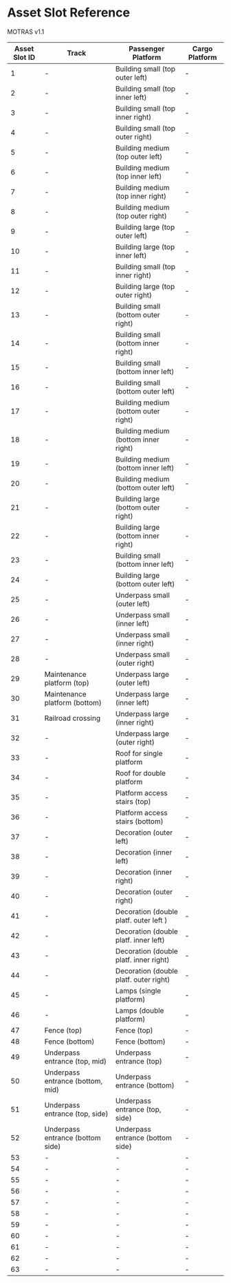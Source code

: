 # Asset Slot Reference
MOTRAS v1.1

|Asset Slot ID | Track                                  | Passenger Platform                     | Cargo Platform                         |
|--------------|----------------------------------------|----------------------------------------|----------------------------------------|
|1             | -                                      | Building small (top outer left)        | -                                      |
|2             | -                                      | Building small (top inner left)        | -                                      |
|3             | -                                      | Building small (top inner right)       | -                                      |
|4             | -                                      | Building small (top outer right)       | -                                      |
|5             | -                                      | Building medium (top outer left)       | -                                      |
|6             | -                                      | Building medium (top inner left)       | -                                      |
|7             | -                                      | Building medium (top inner right)      | -                                      |
|8             | -                                      | Building medium (top outer right)      | -                                      |
|9             | -                                      | Building large (top outer left)        | -                                      |
|10            | -                                      | Building large (top inner left)        | -                                      |
|11            | -                                      | Building small (top inner right)       | -                                      |
|12            | -                                      | Building large (top outer right)       | -                                      |
|13            | -                                      | Building small (bottom outer right)    | -                                      |
|14            | -                                      | Building small (bottom inner right)    | -                                      |
|15            | -                                      | Building small (bottom inner left)     | -                                      |
|16            | -                                      | Building small (bottom outer left)     | -                                      |
|17            | -                                      | Building medium (bottom outer right)   | -                                      |
|18            | -                                      | Building medium (bottom inner right)   | -                                      |
|19            | -                                      | Building medium (bottom inner left)    | -                                      |
|20            | -                                      | Building medium (bottom outer left)    | -                                      |
|21            | -                                      | Building large (bottom outer right)    | -                                      |
|22            | -                                      | Building large (bottom inner right)    | -                                      |
|23            | -                                      | Building small (bottom inner left)     | -                                      |
|24            | -                                      | Building large (bottom outer left)     | -                                      |
|25            | -                                      | Underpass small (outer left)           | -                                      |
|26            | -                                      | Underpass small (inner left)           | -                                      |
|27            | -                                      | Underpass small (inner right)          | -                                      |
|28            | -                                      | Underpass small (outer right)          | -                                      |
|29            | Maintenance platform (top)             | Underpass large (outer left)           | -                                      |
|30            | Maintenance platform (bottom)          | Underpass large (inner left)           | -                                      |
|31            | Railroad crossing                      | Underpass large (inner right)          | -                                      |
|32            | -                                      | Underpass large (outer right)          | -                                      |
|33            | -                                      | Roof for single platform               | -                                      |
|34            | -                                      | Roof for double platform               | -                                      |
|35            | -                                      | Platform access stairs (top)           | -                                      |
|36            | -                                      | Platform access stairs (bottom)        | -                                      |
|37            | -                                      | Decoration (outer left)                | -                                      |
|38            | -                                      | Decoration (inner left)                | -                                      |
|39            | -                                      | Decoration (inner right)               | -                                      |
|40            | -                                      | Decoration (outer right)               | -                                      |
|41            | -                                      | Decoration (double platf. outer left ) | -                                      |
|42            | -                                      | Decoration (double platf. inner left)  | -                                      |
|43            | -                                      | Decoration (double platf. inner right) | -                                      |
|44            | -                                      | Decoration (double platf. outer right) | -                                      |
|45            | -                                      | Lamps (single platform)                | -                                      |
|46            | -                                      | Lamps (double platform)                | -                                      |
|47            | Fence (top)                            | Fence (top)                            | -                                      |
|48            | Fence (bottom)                         | Fence (bottom)                         | -                                      |
|49            | Underpass entrance (top, mid)          | Underpass entrance (top)               | -                                      |
|50            | Underpass entrance (bottom, mid)       | Underpass entrance (bottom)            | -                                      |
|51            | Underpass entrance (top, side)         | Underpass entrance (top, side)         | -                                      |
|52            | Underpass entrance (bottom side)       | Underpass entrance (bottom side)       | -                                      |
|53            | -                                      | -                                      | -                                      |
|54            | -                                      | -                                      | -                                      |
|55            | -                                      | -                                      | -                                      |
|56            | -                                      | -                                      | -                                      |
|57            | -                                      | -                                      | -                                      |
|58            | -                                      | -                                      | -                                      |
|59            | -                                      | -                                      | -                                      |
|60            | -                                      | -                                      | -                                      |
|61            | -                                      | -                                      | -                                      |
|62            | -                                      | -                                      | -                                      |
|63            | -                                      | -                                      | -                                      |


